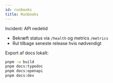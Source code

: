 ```yaml
---
id: runbooks
title: Runbooks
---
```


Incident: API nedetid
- Bekræft status via `/health` og metrics `/metrics`
- Rul tilbage seneste release hvis nødvendigt

Export af docs lokalt:
```bash
pnpm -w build
pnpm docs:typedoc
pnpm docs:openapi
pnpm docs:dev
```
